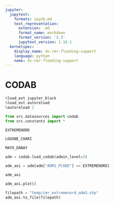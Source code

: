 ```yaml
---
jupyter:
  jupytext:
    formats: ipynb,md
    text_representation:
      extension: .md
      format_name: markdown
      format_version: '1.3'
      jupytext_version: 1.16.1
  kernelspec:
    display_name: ds-cmr-flooding-support
    language: python
    name: ds-cmr-flooding-support
---
```


# CODAB

```python
%load_ext jupyter_black
%load_ext autoreload
%autoreload 2
```

```python
from src.datasources import codab
from src.constants import *
```

```python
EXTREMENORD
```

```python
LOGONE_CHARI
```

```python
MAYO_DANAY
```

```python
adm = codab.load_codab(admin_level=3)
```

```python
adm_aoi = adm[adm["ADM1_PCODE"] == EXTREMENORD]
```

```python
adm_aoi
```

```python
adm_aoi.plot()
```

```python
filepath = "temp/cmr_extremenord_adm3.shp"
adm_aoi.to_file(filepath)
```
